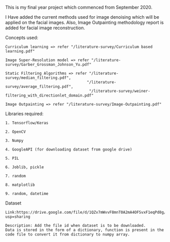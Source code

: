 This is my final year project which commenced from September 2020.

I Have added the current methods used for image denoising which will be applied on the facial images. Also, Image Outpainting methodology report is added for facial image reconstruction.


Concepts used:

    Curriculum learning => refer "/literature-survey/Curriculum based learning.pdf"

    Image Super-Resolution model => refer "/literature-survey/Garber_Grossman_Johnson_Yu.pdf"

    Static Filtering Algorithms => refer "/literature-survey/median_filtering.pdf", 
                                        "/literature-survey/average_filtering.pdf", 
                                         "/literature-survey/weiner-filtering_with_directionlet_domain.pdf"

    Image Outpainting => refer "/literature-survey/Image-Outpainting.pdf"



Libraries required:

    1. Tensorflow/Keras

    2. OpenCV

    3. Numpy

    4. GoogleAPI (for downloading dataset from google drive)

    5. PIL

    6. Joblib, pickle

    7. random

    8. matplotlib

    9. random, datetime



Dataset

    Link:https://drive.google.com/file/d/1QZv7mWvvF8mnT0A2mA4OFSvxF1eqPd8g/view?usp=sharing

    Description: Add the file id when dataset is to be downloaded. 
    Data is stored in the form of a dictionary, function is present in the code file to convert it from dictionary to numpy array.
